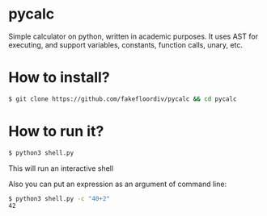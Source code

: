# pycalc
Simple calculator on python, written in academic purposes. It uses AST for executing, and support variables, constants, function calls, unary, etc.

# How to install?
```bash
$ git clone https://github.com/fakefloordiv/pycalc && cd pycalc
```

# How to run it?
```bash
$ python3 shell.py
```

This will run an interactive shell

Also you can put an expression as an argument of command line:
```bash
$ python3 shell.py -c "40+2"
42
```

